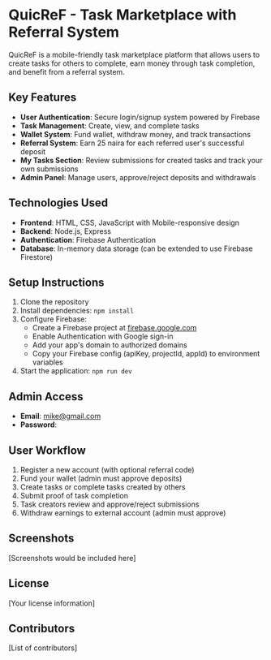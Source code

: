 # QuicReF - Task Marketplace with Referral System

QuicReF is a mobile-friendly task marketplace platform that allows users to create tasks for others to complete, earn money through task completion, and benefit from a referral system.

## Key Features

- **User Authentication**: Secure login/signup system powered by Firebase
- **Task Management**: Create, view, and complete tasks
- **Wallet System**: Fund wallet, withdraw money, and track transactions
- **Referral System**: Earn 25 naira for each referred user's successful deposit
- **My Tasks Section**: Review submissions for created tasks and track your own submissions
- **Admin Panel**: Manage users, approve/reject deposits and withdrawals

## Technologies Used

- **Frontend**: HTML, CSS, JavaScript with Mobile-responsive design
- **Backend**: Node.js, Express
- **Authentication**: Firebase Authentication
- **Database**: In-memory data storage (can be extended to use Firebase Firestore)

## Setup Instructions

1. Clone the repository
2. Install dependencies: `npm install`
3. Configure Firebase:
   - Create a Firebase project at [firebase.google.com](https://firebase.google.com)
   - Enable Authentication with Google sign-in
   - Add your app's domain to authorized domains
   - Copy your Firebase config (apiKey, projectId, appId) to environment variables
4. Start the application: `npm run dev`

## Admin Access

- **Email**: mike@gmail.com
- **Password**: 

## User Workflow

1. Register a new account (with optional referral code)
2. Fund your wallet (admin must approve deposits)
3. Create tasks or complete tasks created by others
4. Submit proof of task completion
5. Task creators review and approve/reject submissions
6. Withdraw earnings to external account (admin must approve)

## Screenshots

[Screenshots would be included here]

## License

[Your license information]

## Contributors

[List of contributors]
